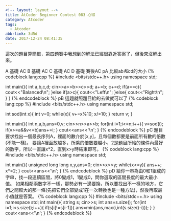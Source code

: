 ```yaml
---
<!-- layout: layout -->
title: AtCoder Beginner Contest 083 心得
category: Atcoder
tags:
  - Atcoder
abbrlink: 3d5d
date: 2017-12-24 08:41:35
---
```

這次的題目算簡單，第四題賽中我想到的解法已經很靠近答案了，但後來沒解出來。
<!-- more -->
A 基礎 AC
B 基礎 AC
C 基礎 AC
D 基礎 賽後AC
pA
比較a*b和c*d的大小
{% codeblock lang:cpp %}
#include <bits/stdc++.h>
using namespace std;
 
int main(){
    int a,b,c,d;
    cin>>a>>b>>c>>d;
    a+=b;
    c+=d;
    if(a==c){
        cout<<"Balanced\n";
    }else if(a>c){
        cout<<"Left\n";
    }else{
        cout<<"Right\n";
    }
}
{% endcodeblock %}
pB
這題就照題目給的去做就可以了
{% codeblock lang:cpp %}
#include <bits/stdc++.h>
using namespace std;
 
int sod(int x){
    int v=0;
    while(x){
        v+=x%10;
        x/=10;
    }
    return v;
}
 
int main(){
    int n,a,b,ans=0,v;
    cin>>n>>a>>b;
    for(int i=1;i<=n;i++){
        v=sod(i);
        if(v>=a&&v<=b)ans+=i;
    }
    cout<<ans<<'\n';
}
{% endcodeblock %}
pC
題目要求找出一個最長序列A，裡面的數介於[x,y]，且每個數都要是前面所有數的倍數(不能一樣)。
要讓A裡面放越多，所乘的倍數要越小，2是題目所給的條件內最好的數字，所以一直讓x*2，直到x>y時結束即可。
{% codeblock lang:cpp %}
#include <bits/stdc++.h>
using namespace std;

int main(){
    unsigned long long x,y,ans=0;
    cin>>x>>y;
    while(x<=y){
        ans++;
        x*=2;
    }
    cout<<ans<<'\n';
}
{% endcodeblock %}
pD
給你一串為由0和1組成的字串，找一段連續區間，將0變成1，1變成0，問你選取的區間長度的最大最小值。
如果相鄰兩數字不一樣，那勢必有一邊要換，所以要找出不一樣的地方，它們之間較大的那一條(先把它們全部變成1在一次轉換也是一種方法)，然後再取最小值就是答案。
{% codeblock lang:cpp %}
#include <bits/stdc++.h>
using namespace std;
int main(){
    string s;
    cin>>s;
    int ans=s.size();
    for(int i=1;i<s.size();i++){
        if(s[i]!=s[i-1]){
           ans=min(ans,max(i,int(s.size()-i)));
        }
    }
    cout<<ans<<'\n';
}
{% endcodeblock %}